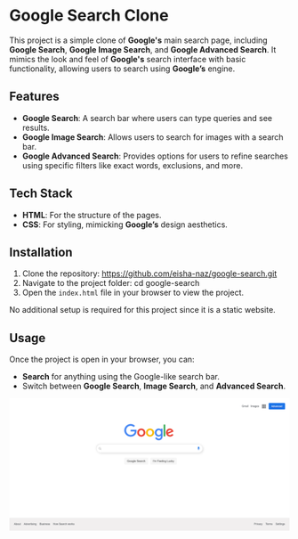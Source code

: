 

# **Google Search Clone**

This project is a simple clone of **Google's** main search page, including **Google Search**, **Google Image Search**, and **Google Advanced Search**. It mimics the look and feel of **Google's** search interface with basic functionality, allowing users to search using **Google’s** engine.

## **Features**

- **Google Search**: A search bar where users can type queries and see results.
- **Google Image Search**: Allows users to search for images with a search bar.
- **Google Advanced Search**: Provides options for users to refine searches using specific filters like exact words, exclusions, and more.

## **Tech Stack**

- **HTML**: For the structure of the pages.
- **CSS**: For styling, mimicking **Google’s** design aesthetics.

 ## **Installation**

1. Clone the repository: https://github.com/eisha-naz/google-search.git
2. Navigate to the project folder: cd google-search
3. Open the `index.html` file in your browser to view the project.

No additional setup is required for this project since it is a static website.

## **Usage**

Once the project is open in your browser, you can:

- **Search** for anything using the Google-like search bar.
- Switch between **Google Search**, **Image Search**, and **Advanced Search**.

![Google Search Screenshot](https://github.com/eisha-naz/google-search/raw/main/google-search.png)


